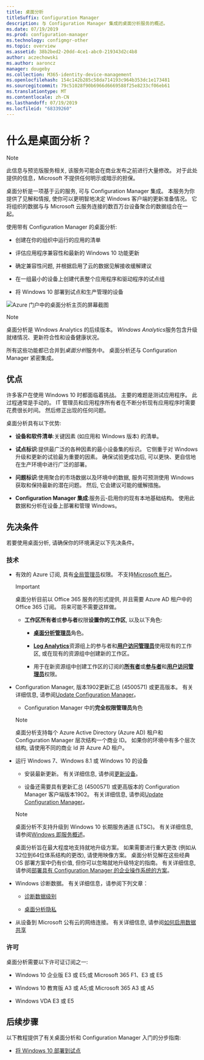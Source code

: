 ```yaml
---
title: 桌面分析
titleSuffix: Configuration Manager
description: 与 Configuration Manager 集成的桌面分析服务的概述。
ms.date: 07/19/2019
ms.prod: configuration-manager
ms.technology: configmgr-other
ms.topic: overview
ms.assetid: 38b2bed2-20dd-4ce1-abc0-219343d2c4b8
author: aczechowski
ms.author: aaroncz
manager: dougeby
ms.collection: M365-identity-device-management
ms.openlocfilehash: 154c142b285c58da714193c964b353dc1e173481
ms.sourcegitcommit: 79c51028f90b6966d6669588f25e8233cf06eb61
ms.translationtype: MT
ms.contentlocale: zh-CN
ms.lasthandoff: 07/19/2019
ms.locfileid: "68339260"
---
```

# <a name="what-is-desktop-analytics"></a>什么是桌面分析？

> [!Note]  
> 此信息与预览版服务相关, 该服务可能会在商业发布之前进行大量修改。 对于此处提供的信息，Microsoft 不提供任何明示或暗示的担保。  

桌面分析是一项基于云的服务, 可与 Configuration Manager 集成。 本服务为你提供了见解和情报, 使你可以更明智地决定 Windows 客户端的更新准备情况。 它将组织的数据与与 Microsoft 云服务连接的数百万台设备聚合的数据组合在一起。

使用带有 Configuration Manager 的桌面分析:  

- 创建在你的组织中运行的应用的清单  

- 评估应用程序兼容性和最新的 Windows 10 功能更新  

- 确定兼容性问题, 并根据启用了云的数据见解接收缓解建议  

- 在一组最小的设备上创建代表整个应用程序和驱动程序的试点组  

- 将 Windows 10 部署到试点和生产管理的设备  

![Azure 门户中的桌面分析主页的屏幕截图](media/portal-home.png)

> [!Note]  
> 桌面分析是 Windows Analytics 的后续版本。 *Windows Analytics*服务包含升级就绪情况、更新符合性和设备健康状况。
>
> 所有这些功能都已合并到*桌面分析*服务中。 桌面分析还与 Configuration Manager 紧密集成。



## <a name="benefits"></a>优点

许多客户在使用 Windows 10 时都面临着挑战。 主要的难题是测试应用程序。 此过程通常是手动的。 IT 管理员和应用程序所有者在不断分析现有应用程序时需要花费很长时间。 然后修正出现的任何问题。

桌面分析具有以下优势:

- **设备和软件清单**:关键因素 (如应用和 Windows 版本) 的清单。  

- **试点标识**:提供最广泛的各种因素的最小设备集的标识。 它侧重于对 Windows 升级和更新的试验最为重要的因素。 确保试验更成功后, 可以更快、更自信地在生产环境中进行广泛的部署。  

- **问题标识**:使用聚合的市场数据以及环境中的数据, 服务可预测使用 Windows 获取和保持最新的潜在问题。 然后, 它会建议可能的缓解措施。  

- **Configuration Manager 集成**:服务云-启用你的现有本地基础结构。 使用此数据和分析在设备上部署和管理 Windows。  



## <a name="prerequisites"></a>先决条件

若要使用桌面分析, 请确保你的环境满足以下先决条件。


### <a name="technical"></a>技术

- 有效的 Azure 订阅, 具有[全局管理员](https://docs.microsoft.com/azure/active-directory/users-groups-roles/directory-assign-admin-roles#company-administrator)权限。 不支持[Microsoft 帐户](https://docs.microsoft.com/windows/security/identity-protection/access-control/microsoft-accounts)。  

    > [!Important]  
    > 桌面分析目前以 Office 365 服务的形式提供, 并且需要 Azure AD 租户中的 Office 365 订阅。 将来可能不需要这样做。

    - **工作区所有者**或**参与者**权限**设置你的工作区**, 以及以下角色:  

      - [**桌面分析管理员**](https://docs.microsoft.com/azure/active-directory/users-groups-roles/directory-assign-admin-roles)角色。

      - [**Log Analytics**](https://docs.microsoft.com/azure/role-based-access-control/built-in-roles#log-analytics-contributor)资源组上的参与者和[**用户访问管理员**](https://docs.microsoft.com/azure/role-based-access-control/built-in-roles#user-access-administrator)使用现有的工作区, 或在现有的资源组中创建新的工作区。

      - 用于在新资源组中创建工作区的订阅的[**所有者**](https://docs.microsoft.com/azure/role-based-access-control/built-in-roles#owner)或[**参与者**](https://docs.microsoft.com/azure/role-based-access-control/built-in-roles#contributor)和[**用户访问管理员**](https://docs.microsoft.com/azure/role-based-access-control/built-in-roles#user-access-administrator)权限。  

- Configuration Manager, 版本1902更新汇总 (4500571) 或更高版本。 有关详细信息, 请参阅[Update Configuration Manager](/sccm/desktop-analytics/connect-configmgr#bkmk_hotfix)。  

    - Configuration Manager 中的**完全权限管理员**角色  

    > [!Note]  
    > 桌面分析支持每个 Azure Active Directory (Azure AD) 租户和 Configuration Manager 层次结构一个商业 ID。 如果你的环境中有多个层次结构, 请使用不同的商业 Id 并 Azure AD 租户。<!-- 4958160 -->

- 运行 Windows 7、Windows 8.1 或 Windows 10 的设备  

    - 安装最新更新。 有关详细信息, 请参阅[更新设备](/sccm/desktop-analytics/enroll-devices#update-devices)。  

    - 设备还需要具有更新汇总 (4500571) 或更高版本的 Configuration Manager 客户端版本1902。 有关详细信息, 请参阅[Update Configuration Manager](/sccm/desktop-analytics/connect-configmgr#bkmk_hotfix)。  

    > [!Note]  
    > 桌面分析不支持升级到 Windows 10 长期服务通道 (LTSC)。 有关详细信息, 请参阅[Windows 即服务概述](https://docs.microsoft.com/windows/deployment/update/waas-overview#long-term-servicing-channel)。
    >
    > 桌面分析旨在最大程度地支持就地升级方案。 如果需要进行重大更改 (例如从32位到64位体系结构的更改), 请使用映像方案。 桌面分析见解在这些经典 OS 部署方案中仍有价值, 但你可以忽略就地升级特定的指南。 有关详细信息, 请参阅[部署具有 Configuration Manager 的企业操作系统的方案](/sccm/osd/deploy-use/scenarios-to-deploy-enterprise-operating-systems)。

- Windows 诊断数据。 有关详细信息，请参阅下列文章：  

    - [诊断数据级别](/sccm/desktop-analytics/enable-data-sharing#diagnostic-data-levels)  

    - [桌面分析隐私](/sccm/desktop-analytics/privacy)  

- 从设备到 Microsoft 公有云的网络连接。 有关详细信息, 请参阅[如何启用数据共享](/sccm/desktop-analytics/enable-data-sharing)  


### <a name="licensing"></a>许可

桌面分析需要以下许可证订阅之一:

- Windows 10 企业版 E3 或 E5;或 Microsoft 365 F1、E3 或 E5  

- Windows 10 教育版 A3 或 A5;或 Microsoft 365 A3 或 A5  

- Windows VDA E3 或 E5  




## <a name="next-steps"></a>后续步骤

以下教程提供了有关桌面分析和 Configuration Manager 入门的分步指南:  

- [将 Windows 10 部署到试点](/sccm/desktop-analytics/tutorial-windows10)  

